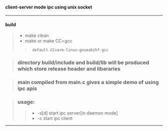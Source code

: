 #### client-server mode ipc using unix socket 
----
#### build
> + make clean 
> + make or make CC=gcc
>>      default CC=arm-linux-gnueabihf-gcc

> ### directory build/include and build/lib will be produced which store release header and libararies

> ### main compiled from main.c gives a simple demo of using ipc apis

> ### usage:
>> + -s[d] start ipc server[in daemon mode] 
>> + -c    start ipc client     
----
